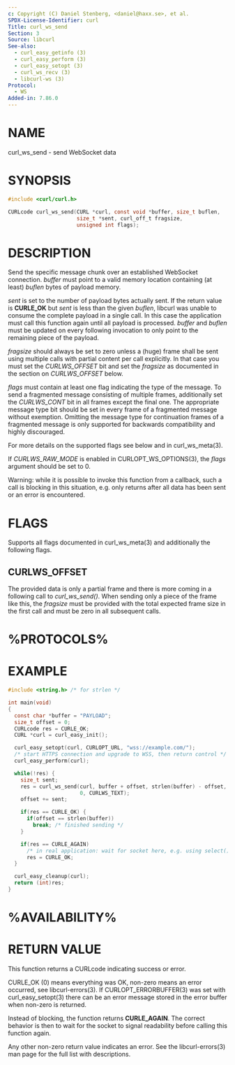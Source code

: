 ```yaml
---
c: Copyright (C) Daniel Stenberg, <daniel@haxx.se>, et al.
SPDX-License-Identifier: curl
Title: curl_ws_send
Section: 3
Source: libcurl
See-also:
  - curl_easy_getinfo (3)
  - curl_easy_perform (3)
  - curl_easy_setopt (3)
  - curl_ws_recv (3)
  - libcurl-ws (3)
Protocol:
  - WS
Added-in: 7.86.0
---
```


# NAME

curl_ws_send - send WebSocket data

# SYNOPSIS

~~~c
#include <curl/curl.h>

CURLcode curl_ws_send(CURL *curl, const void *buffer, size_t buflen,
                      size_t *sent, curl_off_t fragsize,
                      unsigned int flags);
~~~

# DESCRIPTION

Send the specific message chunk over an established WebSocket
connection. *buffer* must point to a valid memory location containing
(at least) *buflen* bytes of payload memory.

*sent* is set to the number of payload bytes actually sent. If the return value
is **CURLE_OK** but *sent* is less than the given *buflen*, libcurl was unable
to consume the complete payload in a single call. In this case the application
must call this function again until all payload is processed. *buffer* and
*buflen* must be updated on every following invocation to only point to the
remaining piece of the payload.

*fragsize* should always be set to zero unless a (huge) frame shall be sent
using multiple calls with partial content per call explicitly. In that
case you must set the *CURLWS_OFFSET* bit and set the *fragsize* as documented
in the section on *CURLWS_OFFSET* below.

*flags* must contain at least one flag indicating the type of the message.
To send a fragmented message consisting of multiple frames, additionally set
the *CURLWS_CONT* bit in all frames except the final one. The appropriate
message type bit should be set in every frame of a fragmented message without
exemption. Omitting the message type for continuation frames of a fragmented
message is only supported for backwards compatibility and highly discouraged.

For more details on the supported flags see below and in curl_ws_meta(3).

If *CURLWS_RAW_MODE* is enabled in CURLOPT_WS_OPTIONS(3), the
*flags* argument should be set to 0.

Warning: while it is possible to invoke this function from a callback,
such a call is blocking in this situation, e.g. only returns after all data
has been sent or an error is encountered.

# FLAGS

Supports all flags documented in curl_ws_meta(3) and additionally the following
flags.

## CURLWS_OFFSET

The provided data is only a partial frame and there is more coming in a
following call to *curl_ws_send()*. When sending only a piece of the
frame like this, the *fragsize* must be provided with the total
expected frame size in the first call and must be zero in all subsequent
calls.

# %PROTOCOLS%

# EXAMPLE

~~~c
#include <string.h> /* for strlen */

int main(void)
{
  const char *buffer = "PAYLOAD";
  size_t offset = 0;
  CURLcode res = CURLE_OK;
  CURL *curl = curl_easy_init();

  curl_easy_setopt(curl, CURLOPT_URL, "wss://example.com/");
  /* start HTTPS connection and upgrade to WSS, then return control */
  curl_easy_perform(curl);

  while(!res) {
    size_t sent;
    res = curl_ws_send(curl, buffer + offset, strlen(buffer) - offset, &sent,
                       0, CURLWS_TEXT);
    offset += sent;

    if(res == CURLE_OK) {
      if(offset == strlen(buffer))
        break; /* finished sending */
    }

    if(res == CURLE_AGAIN)
      /* in real application: wait for socket here, e.g. using select() */
      res = CURLE_OK;
  }

  curl_easy_cleanup(curl);
  return (int)res;
}
~~~

# %AVAILABILITY%

# RETURN VALUE

This function returns a CURLcode indicating success or error.

CURLE_OK (0) means everything was OK, non-zero means an error occurred, see
libcurl-errors(3). If CURLOPT_ERRORBUFFER(3) was set with curl_easy_setopt(3)
there can be an error message stored in the error buffer when non-zero is
returned.

Instead of blocking, the function returns **CURLE_AGAIN**. The correct
behavior is then to wait for the socket to signal readability before calling
this function again.

Any other non-zero return value indicates an error. See the libcurl-errors(3)
man page for the full list with descriptions.
